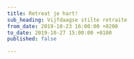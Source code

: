 ```yaml
---
title: Retreat je hart!
sub_heading: Vijfdaagse stilte retraite
from_date: 2019-10-23 16:00:00 +0200
to_date: 2019-10-27 15:00:00 +0100
published: false

---
```

